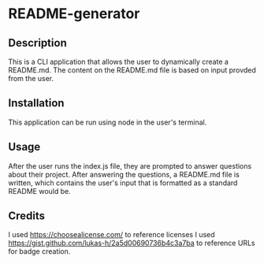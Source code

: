 # README-generator

## Description 

This is a CLI application that allows the user to dynamically create a README.md. The content on the README.md file is  based on input provded from the user. 

## Installation

This application can be run using node in the user's terminal.

## Usage 

After the user runs the index.js file, they are prompted to answer questions about their project. After answering the questions, a README.md file is written, which contains 
the user's input that is formatted as a standard README would be.  

## Credits
I used https://choosealicense.com/ to reference licenses
I used https://gist.github.com/lukas-h/2a5d00690736b4c3a7ba to reference URLs for badge creation. 
